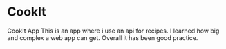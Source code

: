 # CookIt
CookIt App
This is an app where i use an api for recipes. I learned how big and complex a web app can get. Overall it has been good practice.
